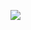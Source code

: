 ![](http://www.plantuml.com/plantuml/proxy?cache=no&src=https://raw.githubusercontent.com/oleksandrblazhko/ai-213-ryabij/with_laboratory_work_7/2-SoftwareDesign/2.7-PlantUML/UML-ConceptClasses.puml)
